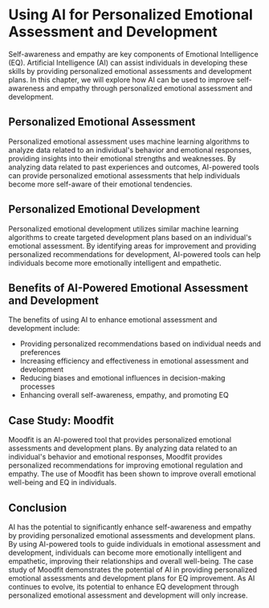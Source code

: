 Using AI for Personalized Emotional Assessment and Development
========================================================================================================================

Self-awareness and empathy are key components of Emotional Intelligence (EQ). Artificial Intelligence (AI) can assist individuals in developing these skills by providing personalized emotional assessments and development plans. In this chapter, we will explore how AI can be used to improve self-awareness and empathy through personalized emotional assessment and development.

Personalized Emotional Assessment
---------------------------------

Personalized emotional assessment uses machine learning algorithms to analyze data related to an individual's behavior and emotional responses, providing insights into their emotional strengths and weaknesses. By analyzing data related to past experiences and outcomes, AI-powered tools can provide personalized emotional assessments that help individuals become more self-aware of their emotional tendencies.

Personalized Emotional Development
----------------------------------

Personalized emotional development utilizes similar machine learning algorithms to create targeted development plans based on an individual's emotional assessment. By identifying areas for improvement and providing personalized recommendations for development, AI-powered tools can help individuals become more emotionally intelligent and empathetic.

Benefits of AI-Powered Emotional Assessment and Development
-----------------------------------------------------------

The benefits of using AI to enhance emotional assessment and development include:

* Providing personalized recommendations based on individual needs and preferences
* Increasing efficiency and effectiveness in emotional assessment and development
* Reducing biases and emotional influences in decision-making processes
* Enhancing overall self-awareness, empathy, and promoting EQ

Case Study: Moodfit
-------------------

Moodfit is an AI-powered tool that provides personalized emotional assessments and development plans. By analyzing data related to an individual's behavior and emotional responses, Moodfit provides personalized recommendations for improving emotional regulation and empathy. The use of Moodfit has been shown to improve overall emotional well-being and EQ in individuals.

Conclusion
----------

AI has the potential to significantly enhance self-awareness and empathy by providing personalized emotional assessments and development plans. By using AI-powered tools to guide individuals in emotional assessment and development, individuals can become more emotionally intelligent and empathetic, improving their relationships and overall well-being. The case study of Moodfit demonstrates the potential of AI in providing personalized emotional assessments and development plans for EQ improvement. As AI continues to evolve, its potential to enhance EQ development through personalized emotional assessment and development will only increase.
